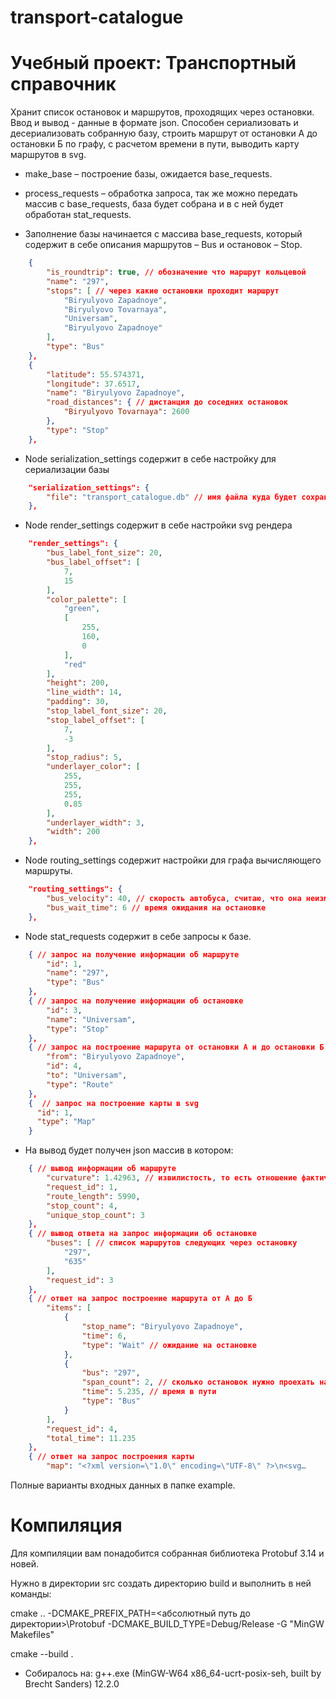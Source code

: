 # transport-catalogue
# Учебный проект: Транспортный справочник
Хранит список остановок и маршрутов, проходящих через остановки. 
Ввод и вывод - данные в формате json. 
Способен сериализовать и десериализовать собранную базу, строить маршрут от остановки А до остановки Б по графу, с расчетом времени в пути, выводить карту маршрутов в svg.

 * make_base – построение базы, ожидается base_requests.
 * process_requests – обработка запроса, так же можно передать массив с base_requests, база будет собрана и в с ней будет обработан stat_requests.

* Заполнение базы начинается с массива base_requests, который содержит в себе описания маршрутов – Bus и остановок – Stop.

```json
    {
        "is_roundtrip": true, // обозначение что маршрут кольцевой
        "name": "297",
        "stops": [ // через какие остановки проходит маршрут
            "Biryulyovo Zapadnoye",
            "Biryulyovo Tovarnaya",
            "Universam",
            "Biryulyovo Zapadnoye"
        ],
        "type": "Bus"
    },
    {
        "latitude": 55.574371,
        "longitude": 37.6517,
        "name": "Biryulyovo Zapadnoye",
        "road_distances": { // дистанция до соседних остановок
            "Biryulyovo Tovarnaya": 2600
        },
        "type": "Stop"
    },
```

* Node serialization_settings содержит в себе настройку для сериализации базы

```json
    "serialization_settings": {
        "file": "transport_catalogue.db" // имя файла куда будет сохранена база, если файла нет, он будет создан
    },
```

* Node render_settings содержит в себе настройки svg рендера

```json
    "render_settings": {
        "bus_label_font_size": 20,
        "bus_label_offset": [
            7,
            15
        ],
        "color_palette": [
            "green",
            [
                255,
                160,
                0
            ],
            "red"
        ],
        "height": 200,
        "line_width": 14,
        "padding": 30,
        "stop_label_font_size": 20,
        "stop_label_offset": [
            7,
            -3
        ],
        "stop_radius": 5,
        "underlayer_color": [
            255,
            255,
            255,
            0.85
        ],
        "underlayer_width": 3,
        "width": 200
    },
```

* Node routing_settings содержит настройки для графа вычисляющего маршруты.

```json
    "routing_settings": {
        "bus_velocity": 40, // скорость автобуса, считаю, что она неизменная на всем маршруте
        "bus_wait_time": 6 // время ожидания на остановке
    },
```

* Node stat_requests содержит в себе запросы к базе.

```json
    { // запрос на получение информации об маршруте
        "id": 1,
        "name": "297",
        "type": "Bus"
    },
    { // запрос на получение информации об остановке
        "id": 3,
        "name": "Universam",
        "type": "Stop"
    },
    { // запрос на построение маршрута от остановки А и до остановки Б
        "from": "Biryulyovo Zapadnoye",
        "id": 4,
        "to": "Universam",
        "type": "Route"
    },
    {  // запрос на построение карты в svg
      "id": 1,
      "type": "Map"
    }
```

* На вывод будет получен json массив в котором:

```json
    { // вывод информации об маршруте 
        "curvature": 1.42963, // извилистость, то есть отношение фактической длины маршрута к географическому расстоянию
        "request_id": 1,
        "route_length": 5990,
        "stop_count": 4,
        "unique_stop_count": 3
    },
    { // вывод ответа на запрос информации об остановке
        "buses": [ // список маршрутов следующих через остановку
            "297",
            "635"
        ],
        "request_id": 3
    },
    { // ответ на запрос построение маршрута от А до Б
        "items": [
            {
                "stop_name": "Biryulyovo Zapadnoye",
                "time": 6,
                "type": "Wait" // ожидание на остановке
            },
            {
                "bus": "297",
                "span_count": 2, // сколько остановок нужно проехать на этом маршруте
                "time": 5.235, // время в пути
                "type": "Bus"
            }
        ],
        "request_id": 4,
        "total_time": 11.235
    },
    { // ответ на запрос построения карты
        "map": "<?xml version=\"1.0\" encoding=\"UTF-8\" ?>\n<svg…
```

Полные варианты входных данных в папке example.

# Компиляция

Для компиляции вам понадобится собранная библиотека Protobuf 3.14 и новей.

Нужно в директории src создать директорию build и выполнить в ней команды:

cmake .. -DCMAKE_PREFIX_PATH=<абсолютный путь до директории>\Protobuf -DCMAKE_BUILD_TYPE=Debug/Release -G "MinGW Makefiles"

cmake --build .

* Собиралось на:
g++.exe (MinGW-W64 x86_64-ucrt-posix-seh, built by Brecht Sanders) 12.2.0
